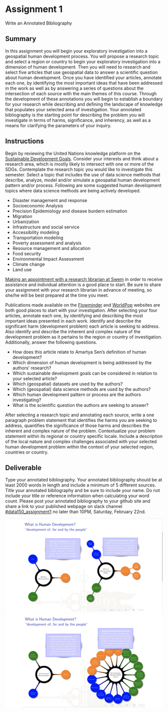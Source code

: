 # Assignment 1
Write an Annotated Bibliography

## Summary
In this assignment you will begin your exploratory investigation into a geospatial human development process.  You will propose a research topic and select a region or country to begin your exploratory investigation into a dimension of human development.  Then you will need to research and select five articles that use geospatial data to answer a scientific question about human development. Once you have identified your articles, annotate each one, by identifying the most important ideas that have been addressed in the work as well as by answering a series of questions about the intersection of each source with the main themes of this course.  Through the development of these annotations you will begin to establish a boundary for your research while describing and defining the landscape of knowledge that populates your selected area of investigation. Your annotated bibliography is the starting point for describing the problem you will investigate in terms of harms, significance, and inherency, as well as a means for clarifying the parameters of your inquiry.

## Instructions
Begin by reviewing the United Nations knowledge platform on the [Sustainable Development Goals](https://sustainabledevelopment.un.org).  Consider your interests and think about a research area, which is mostly likely to intersect with one or more of the SDGs.  Contemplate the research topic you would like to investigate this semester. Select a topic that includes the use of data science methods that describe, analyze, model and/or simulate a geospatial human development pattern and/or process.  Following are some suggested human development topics where data science methods are being actively developed.
  - Disaster management and response
  - Socioeconomic Analysis
  - Precision Epidemiology and disease burdern estimation
  - Migration
  - Urbanization
  - Infrastructure and social service
  - Accessibility modeling
  - Transportation modeling
  - Poverty assessment and analysis
  - Resource management and allocation
  - Food security
  - Environmental Impact Assessment
  - Climate change
  - Land use
  
[Making an appointment with a research librarian at Swem](https://libraries.wm.edu/appointments) in order to receive assistance and individual attention is a good place to start.  Be sure to share your assignment with your research librarian in advance of meeting, so she/he will be best prepared at the time you meet.

Publications made available on the [Flowminder](https://web.flowminder.org/work/research-innovation) and [WorldPop]( https://www.worldpop.org/publications) websites are both good places to start with your investigation.  After selecting your four articles, annotate each one, by identifying and describing the most important ideas presented in each work.  Identify and describe the significant harm (development problem) each article is seeking to address.  Also identify and describe the inherent and complex nature of the development problem as it pertains to the region or country of investigation.  Additionally, answer the following questions.
  - How does this article relate to Amartya Sen’s definition of human development?
  - Which dimension of human development is being addressed by the authors’ research?
  - Which sustainable development goals can be considered in relation to your selected article?
  - Which (geospatial) datasets are used by the authors?
  - Which (geospatial) data science methods are used by the authors?
  - Which human development pattern or process are the authors investigating?
  - What is the scientific question the authors are seeking to answer?

After selecting a research topic and annotating each source, write a one paragraph problem statement that identifies the harms you are seeking to address, quantifies the significance of those harms and describes the inherent and complex nature of the problem.  Contextualize your problem statement within its regional or country specific locale.  Include a description of the local nature and complex challenges associated with your selected human development problem within the context of your selected region, countries or country.

## Deliverable
Type your annotated bibliography.  Your annotated bibliography should be at least 2000 words in length and include a minimum of 5 different sources. Title your annotated bibliography and be sure to include your name.  Do not include your title or reference information when calculating your word count. Please post your annotated bibliography to your github site and share a link to your published webpage on slack channel [#data150_assignment1](https://wmdsi.slack.com/archives/CTFA0R00Y) no later than 10PM, Saturday, February 22nd.

![](hd1.png)
![](hd2.png)
